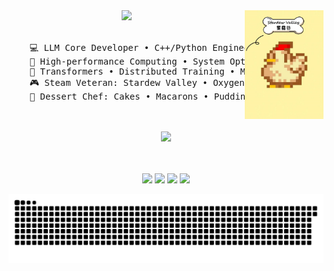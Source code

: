 <div align="center">
<img src="https://github.com/cold122/cold122/blob/main/assets/Stardew%20Valley.jpeg" width="25%" align="right" />
<img src="https://readme-typing-svg.demolab.com?font=Inconsolata&weight=500&size=50&duration=1500&pause=100&color=4B9CD3&center=true&vCenter=true&multiline=true&repeat=false&random=false&width=1300&height=140&lines=Hey+there;I'm+cold122%2C+LLM+developer+and+game+enthusiast+%F0%9F%91%BB" width="70%" />
<br><br>
<pre>
    💻 LLM Core Developer • C++/Python Engineer
    🚀 High-performance Computing • System Optimization
    🧠 Transformers • Distributed Training • Model Serving
    🎮 Steam Veteran: Stardew Valley • Oxygen Not Included • GTA
    🍰 Dessert Chef: Cakes • Macarons • Puddings • Soufflés
</pre>
<br><br>
<img src="https://raw.githubusercontent.com/innng/innng/master/assets/kyubey.gif" height="40" />
<br><br><br>
    
[![](https://img.shields.io/badge/Steam-171a21?logo=steam&logoColor=white)](https://steamcommunity.com/profiles/76561198837604341/)
[![](https://img.shields.io/badge/Python-3776AB?logo=python&logoColor=white)]()
[![](https://img.shields.io/badge/C++-00599C?logo=c%2B%2B&logoColor=white)]()
[![](https://img.shields.io/badge/TensorFlow-FF6F00?logo=tensorflow&logoColor=white)]()
</div>
<picture>
  <source media="(prefers-color-scheme: dark)" srcset="https://raw.githubusercontent.com/cold122/cold122/output/github-contribution-grid-snake-dark.svg">
  <source media="(prefers-color-scheme: light)" srcset="https://raw.githubusercontent.com/cold122/cold122/output/github-contribution-grid-snake.svg">
  <img alt="github contribution grid snake animation" src="https://raw.githubusercontent.com/cold122/cold122/output/github-contribution-grid-snake.svg">
</picture>
